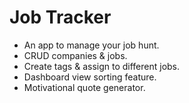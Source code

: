 # Job Tracker

- An app to manage your job hunt. 
- CRUD companies & jobs. 
- Create tags & assign to different jobs. 
- Dashboard view sorting feature. 
- Motivational quote generator. 